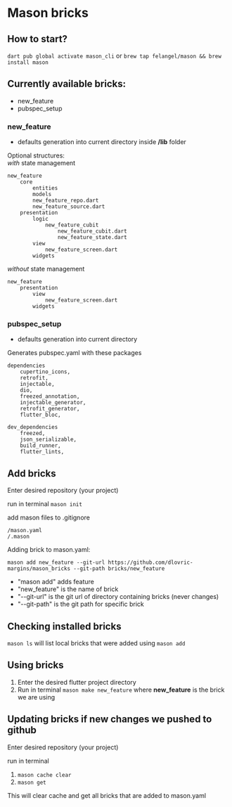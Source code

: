 # Mason bricks

## How to start?
``dart pub global activate mason_cli`` or ``brew tap felangel/mason && brew install mason``


## Currently available bricks:
- new_feature
- pubspec_setup

### new_feature
- defaults generation into current directory inside **/lib** folder

Optional structures:\
*with* state management
```
new_feature
    core
        entities
        models
        new_feature_repo.dart
        new_feature_source.dart
    presentation
        logic
            new_feature_cubit
                new_feature_cubit.dart
                new_feature_state.dart 
        view
            new_feature_screen.dart
        widgets
```
*without* state management
```
new_feature
    presentation
        view
            new_feature_screen.dart
        widgets
```

### pubspec_setup
- defaults generation into current directory

Generates pubspec.yaml with these packages
```
dependencies
    cupertino_icons,
    retrofit,
    injectable,
    dio,
    freezed_annotation,
    injectable_generator,
    retrofit_generator,
    flutter_bloc,

dev_dependencies
    freezed,
    json_serializable,
    build_runner,
    flutter_lints,
```



## Add bricks

Enter desired repository (your project)

run in terminal ``mason init``

add mason files to .gitignore
```
/mason.yaml
/.mason
```

Adding brick to mason.yaml:
```
mason add new_feature --git-url https://github.com/dlovric-margins/mason_bricks --git-path bricks/new_feature
```
- "mason add" adds feature
- "new_feature" is the name of brick
- "--git-url" is the git url of directory containing bricks (never changes)
- "--git-path" is the git path for specific brick




## Checking installed bricks
``mason ls`` will list local bricks that were added using ``mason add``


## Using bricks
1. Enter the desired flutter project directory
2. Run in terminal ``mason make new_feature`` where **new_feature** is the brick we are using


## Updating bricks if new changes we pushed to github

Enter desired repository (your project)

run in terminal
1. ``mason cache clear``
2. ``mason get``

This will clear cache and get all bricks that are added to mason.yaml